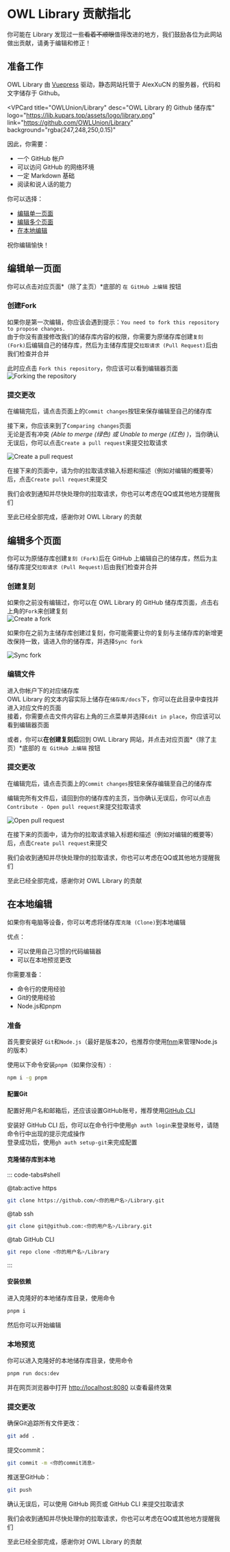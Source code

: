 # OWL Library 贡献指北

你可能在 Library 发现过一些~~看着不顺眼~~值得改进的地方，我们鼓励各位为此网站做出贡献，请勇于编辑和修正！

## 准备工作

OWL Library 由 [Vuepress](https://v2.vuepress.vuejs.org/zh/) 驱动，静态网站托管于 AlexXuCN 的服务器，代码和文字储存于 Github。

<VPCard
  title="OWLUnion/Library"
  desc="OWL Library 的 Github 储存库"
  logo="https://lib.kupars.top/assets/logo/library.png"
  link="https://github.com/OWLUnion/Library"
  background="rgba(247,248,250,0.15)"
></VPCard>

因此，你需要：  
- 一个 GitHub 帐户  
- 可以访问 GitHub 的网络环境
- 一定 Markdown 基础
- 阅读和说人话的能力

你可以选择：  
- [编辑单一页面](#编辑单一页面)
- [编辑多个页面](#编辑多个页面)
- [在本地编辑](#在本地编辑)

祝你编辑愉快！

## 编辑单一页面  

你可以点击对应页面*（除了主页）*底部的 `在 GitHub 上编辑` 按钮

### 创建Fork

如果你是第一次编辑，你应该会遇到提示：`You need to fork this repository to propose changes.`  
由于你没有直接修改我们的储存库内容的权限，你需要为原储存库创建`复刻 (Fork)`后编辑自己的储存库，然后为主储存库提交`拉取请求 (Pull Request)`后由我们检查并合并

此时应点击 `Fork this repository`，你应该可以看到编辑器页面
![Forking the repository](/assets/contributing-guide/Screenshot_20240127_144644_com.huawei.browser_edit_358387449985935.jpg)

### 提交更改

在编辑完后，请点击页面上的`Commit changes`按钮来保存编辑至自己的储存库

接下来，你应该来到了`Comparing changes`页面  
无论是否有冲突 *(Able to merge (绿色) 或 Unable to merge (红色) )*，当你确认无误后，你可以点击`Create a pull request`来提交拉取请求

![Create a pull request](/assets/contributing-guide/Screenshot_20240127_152002_com.huawei.browser.png)

在接下来的页面中，请为你的拉取请求输入标题和描述（例如对编辑的概要等）后，点击`Create pull request`来提交

我们会收到通知并尽快处理你的拉取请求，你也可以考虑在QQ或其他地方提醒我们

至此已经全部完成，感谢你对 OWL Library 的贡献

## 编辑多个页面

你可以为原储存库创建`复刻 (Fork)`后在 GitHub 上编辑自己的储存库，然后为主储存库提交`拉取请求 (Pull Request)`后由我们检查并合并

### 创建复刻

如果你之前没有编辑过，你可以在 OWL Library 的 GitHub 储存库页面，点击右上角的`Fork`来创建复刻  
![Create a fork](/assets/contributing-guide/Screenshot_20240127_152859_com.huawei.browser_edit_360087544396092.png)

如果你在之前为主储存库创建过复刻，你可能需要让你的复刻与主储存库的新增更改保持一致，请进入你的储存库，并选择`Sync fork`

![Sync fork](/assets/contributing-guide/Screenshot_20240127_155028.jpg)

### 编辑文件

进入你帐户下的对应储存库  
OWL Library 的文本内容实际上储存在`储存库/docs`下，你可以在此目录中查找并进入对应文件的页面  
接着，你需要点击文件内容右上角的三点菜单并选择`Edit in place`，你应该可以看到编辑器页面

或者，你可以**在创建复刻后**回到 OWL Library 网站，并点击对应页面*（除了主页）*底部的 `在 GitHub 上编辑` 按钮

### 提交更改

在编辑完后，请点击页面上的`Commit changes`按钮来保存编辑至自己的储存库

编辑完所有文件后，请回到你的储存库的主页，当你确认无误后，你可以点击`Contribute - Open pull request`来提交拉取请求

![Open pull request](/assets/contributing-guide/Screenshot_20240127_155707_com.huawei.browser.png)

在接下来的页面中，请为你的拉取请求输入标题和描述（例如对编辑的概要等）后，点击`Create pull request`来提交

我们会收到通知并尽快处理你的拉取请求，你也可以考虑在QQ或其他地方提醒我们

至此已经全部完成，感谢你对 OWL Library 的贡献

## 在本地编辑

如果你有电脑等设备，你可以考虑将储存库`克隆 (Clone)`到本地编辑

优点：  
- 可以使用自己习惯的代码编辑器
- 可以在本地预览更改

你需要准备：  
- 命令行的使用经验
- Git的使用经验
- Node.js和pnpm

### 准备

首先要安装好 `Git`和`Node.js`（最好是版本20，也推荐你使用[fnm](https://github.com/Schniz/fnm)来管理Node.js的版本）

使用以下命令安装`pnpm`（如果你没有）:  
```bash
npm i -g pnpm
```

#### 配置Git

配置好用户名和邮箱后，还应该设置GitHub账号，推荐使用[GitHub CLI](https://cli.github.com/)

安装好 GitHub CLI 后，你可以在命令行中使用`gh auth login`来登录帐号，请随命令行中出现的提示完成操作  
登录成功后，使用`gh auth setup-git`来完成配置

#### 克隆储存库到本地

::: code-tabs#shell

@tab:active https
```bash
git clone https://github.com/<你的用户名>/Library.git
```

@tab ssh
```bash
git clone git@github.com:<你的用户名>/Library.git
```

@tab GitHub CLI
```bash
git repo clone <你的用户名>/Library
```

:::

#### 安装依赖

进入克隆好的本地储存库目录，使用命令  
```bash
pnpm i
```

然后你可以开始编辑

### 本地预览

你可以进入克隆好的本地储存库目录，使用命令  
```bash
pnpm run docs:dev
```
并在网页浏览器中打开 <http://localhost:8080> 以查看最终效果

### 提交更改

确保Git追踪所有文件更改：
```bash
git add .
```

提交commit：
```bash
git commit -m <你的commit消息>
```

推送至GitHub：
```bash
git push
```

确认无误后，可以使用 GitHub 网页或 GitHub CLI 来提交拉取请求

我们会收到通知并尽快处理你的拉取请求，你也可以考虑在QQ或其他地方提醒我们

至此已经全部完成，感谢你对 OWL Library 的贡献
